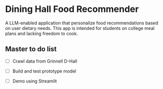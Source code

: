 # Dining Hall Food Recommender

A LLM-enabled application that personalize food recommendations based on user dietary needs. This app is intended for students on college meal plans and lacking freedom to cook.

## Master to do list

- [ ] Crawl data from Grinnell D-Hall
- [ ] Build and test prototype model
- [ ] Demo using Streamlit


